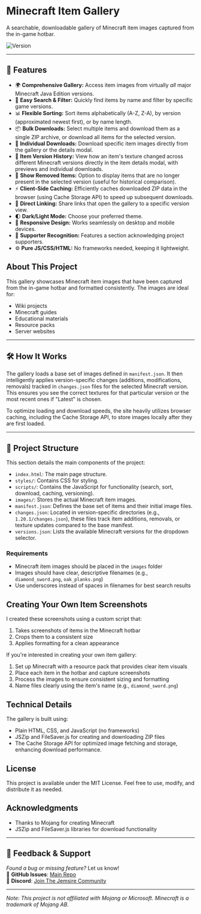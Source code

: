 # Minecraft Item Gallery

A searchable, downloadable gallery of Minecraft item images captured from the in-game hotbar.

![Version](https://img.shields.io/endpoint?url=https://raw.githubusercontent.com/TinyTank800/MinecraftAllImages/main/version.json)

---

## 🔧 Features

- 🌍 **Comprehensive Gallery:** Access item images from virtually *all* major Minecraft Java Edition versions.
- 🔎 **Easy Search & Filter:** Quickly find items by name and filter by specific game versions.
- 📊 **Flexible Sorting:** Sort items alphabetically (A-Z, Z-A), by version (approximated newest first), or by name length.
- 📦 **Bulk Downloads:** Select multiple items and download them as a single ZIP archive, or download all items for the selected version.
- 💾 **Individual Downloads:** Download specific item images directly from the gallery or the details modal.
- 📜 **Item Version History:** View how an item's texture changed across different Minecraft versions directly in the item details modal, with previews and individual downloads.
- 👻 **Show Removed Items:** Option to display items that are no longer present in the selected version (useful for historical comparison).
- ⚡ **Client-Side Caching:** Efficiently caches downloaded ZIP data in the browser (using Cache Storage API) to speed up subsequent downloads.
- 🔗 **Direct Linking:** Share links that open the gallery to a specific version view.
- 🌓 **Dark/Light Mode:** Choose your preferred theme.
- 📱 **Responsive Design:** Works seamlessly on desktop and mobile devices.
- 🙏 **Supporter Recognition:** Features a section acknowledging project supporters.
- ⚙️ **Pure JS/CSS/HTML:** No frameworks needed, keeping it lightweight.

## About This Project

This gallery showcases Minecraft item images that have been captured from the in-game hotbar and formatted consistently. The images are ideal for:

- Wiki projects
- Minecraft guides
- Educational materials
- Resource packs
- Server websites

---

## 🛠️ How It Works

The gallery loads a base set of images defined in `manifest.json`. It then intelligently applies version-specific changes (additions, modifications, removals) tracked in `changes.json` files for the selected Minecraft version. This ensures you see the correct textures for that particular version or the most recent ones if "Latest" is chosen.

To optimize loading and download speeds, the site heavily utilizes browser caching, including the Cache Storage API, to store images locally after they are first loaded.

---

## 📂 Project Structure

This section details the main components of the project:

- `index.html`: The main page structure.
- `styles/`: Contains CSS for styling.
- `scripts/`: Contains the JavaScript for functionality (search, sort, download, caching, versioning).
- `images/`: Stores the actual Minecraft item images.
- `manifest.json`: Defines the base set of items and their initial image files.
- `changes.json`: Located in version-specific directories (e.g., `1.20.1/changes.json`), these files track item additions, removals, or texture updates compared to the base manifest.
- `versions.json`: Lists the available Minecraft versions for the dropdown selector.

### Requirements

- Minecraft item images should be placed in the `images` folder
- Images should have clear, descriptive filenames (e.g., `diamond_sword.png`, `oak_planks.png`)
- Use underscores instead of spaces in filenames for best search results

## Creating Your Own Item Screenshots

I created these screenshots using a custom script that:

1. Takes screenshots of items in the Minecraft hotbar
2. Crops them to a consistent size
3. Applies formatting for a clean appearance

If you're interested in creating your own item gallery:

1. Set up Minecraft with a resource pack that provides clear item visuals
2. Place each item in the hotbar and capture screenshots
3. Process the images to ensure consistent sizing and formatting
4. Name files clearly using the item's name (e.g., `diamond_sword.png`)

## Technical Details

The gallery is built using:

- Plain HTML, CSS, and JavaScript (no frameworks)
- JSZip and FileSaver.js for creating and downloading ZIP files
- The Cache Storage API for optimized image fetching and storage, enhancing download performance.

## License

This project is available under the MIT License. Feel free to use, modify, and distribute it as needed.

## Acknowledgments

- Thanks to Mojang for creating Minecraft
- JSZip and FileSaver.js libraries for download functionality

---

## 📢 Feedback & Support
*Found a bug or missing feature?* Let us know!  
🐙 **GitHub Issues**: [Main Repo](https://github.com/TinyTank800/MinecraftAllImages/issues)  
💬 **Discord**: [Join The Jemsire Community](https://discord.jemsire.com)  

---

*Note: This project is not affiliated with Mojang or Microsoft. Minecraft is a trademark of Mojang AB.*
